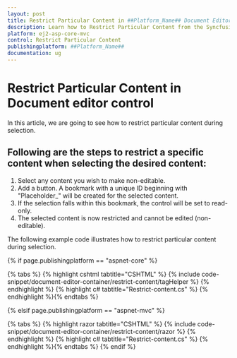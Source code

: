 ```yaml
---
layout: post
title: Restrict Particular Content in ##Platform_Name## Document Editor Component
description: Learn how to Restrict Particular Content from the Syncfusion ##Platform_Name## Document Editor Component
platform: ej2-asp-core-mvc
control: Restrict Particular Content
publishingplatform: ##Platform_Name##
documentation: ug
---
```


# Restrict Particular Content in  Document editor control

In this article, we are going to see how to restrict particular content during selection.

## Following are the steps to restrict a specific content when selecting the desired content:

1. Select any content you wish to make non-editable.
2. Add a button. A bookmark with a unique ID beginning with "Placeholder_" will be created for the selected content.
3. If the selection falls within this bookmark, the control will be set to read-only.
4. The selected content is now restricted and cannot be edited (non-editable).


The following example code illustrates how to restrict particular content during selection.



{% if page.publishingplatform == "aspnet-core" %}

{% tabs %}
{% highlight cshtml tabtitle="CSHTML" %}
{% include code-snippet/document-editor-container/restrict-content/tagHelper %}
{% endhighlight %}
{% highlight c# tabtitle="Restrict-content.cs" %}
{% endhighlight %}{% endtabs %}

{% elsif page.publishingplatform == "aspnet-mvc" %}

{% tabs %}
{% highlight razor tabtitle="CSHTML" %}
{% include code-snippet/document-editor-container/restrict-content/razor %}
{% endhighlight %}
{% highlight c# tabtitle="Restrict-content.cs" %}
{% endhighlight %}{% endtabs %}
{% endif %}
